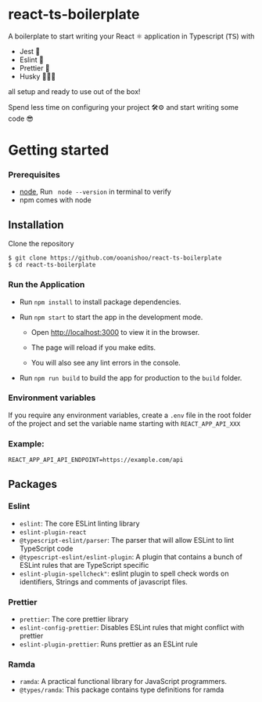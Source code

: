 # react-ts-boilerplate

A boilerplate to start writing your React ⚛️ application in Typescript (𝖳𝖲) with
- Jest 🧪
- Eslint 🚨
- Prettier 💄
- Husky 👮🏽‍♀️ 

all setup and ready to use out of the box!

Spend less time on configuring your project 🛠⚙️ and start writing some code 😎

# Getting started
### Prerequisites

- [node](https://nodejs.org/en/), Run ` node --version` in terminal to verify
- npm comes with node
 
## Installation

Clone the repository
```shell
$ git clone https://github.com/ooanishoo/react-ts-boilerplate
$ cd react-ts-boilerplate
```
### Run the Application
- Run `npm install` to install package dependencies.
- Run `npm start` to start the app in the development mode.

  - Open [http://localhost:3000](http://localhost:3000) to view it in the browser.

  - The page will reload if you make edits.
  - You will also see any lint errors in the console.
  

- Run `npm run build` to build the app for production to the `build` folder.

### Environment variables
If you require any environment variables, create a `.env` file in the root folder of the project and set the variable name starting with `REACT_APP_API_XXX` 

### Example:
```shell
REACT_APP_API_API_ENDPOINT=https://example.com/api
```

## Packages
### Eslint 
- `eslint`: The core ESLint linting library
- `eslint-plugin-react `
- `@typescript-eslint/parser`: The parser that will allow ESLint to lint TypeScript code
- `@typescript-eslint/eslint-plugin`: A plugin that contains a bunch of ESLint rules that are TypeScript specific
- `eslint-plugin-spellcheck"`: eslint plugin to spell check words on identifiers, Strings and comments of javascript files.
### Prettier 
- `prettier`: The core prettier library
- `eslint-config-prettier`: Disables ESLint rules that might conflict with prettier
- `eslint-plugin-prettier`: Runs prettier as an ESLint rule

### Ramda 
- `ramda`: A practical functional library for JavaScript programmers.
- `@types/ramda`: This package contains type definitions for ramda